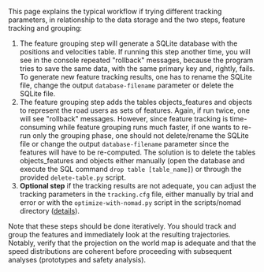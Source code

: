 This page explains the typical workflow if trying different tracking parameters, in relationship to the data storage and the two steps, feature tracking and grouping:

1. The feature grouping step will generate a SQLite database with the positions and velocities table. If running this step another time, you will see in the console repeated "rollback" messages, because the program tries to save the same data, with the same primary key and, rightly, fails. To generate new feature tracking results, one has to rename the SQLite file, change the output `database-filename` parameter or delete the SQLite file. 
2. The feature grouping step adds the tables objects_features and objects to represent the road users as sets of features. Again, if run twice, one will see "rollback" messages. However, since feature tracking is time-consuming while feature grouping runs much faster, if one wants to re-run only the grouping phase, one should not delete/rename the SQLite file or change the output `database-filename` parameter since the features will have to be re-computed. The solution is to delete the tables objects_features and objects either manually (open the database and execute the SQL command `drop table [table_name]`) or through the provided `delete-table.py` script.
3. **Optional step** if the tracking results are not adequate, you can adjust the tracking parameters in the `tracking.cfg` file, either manually by trial and error or with the `optimize-with-nomad.py` script in the scripts/nomad directory ([details](tracking-optimization.md)).

Note that these steps should be done iteratively. You should track and group the features and immediately look at the resulting trajectories. Notably, verify that the projection on the world map is adequate and that the speed distributions are coherent before proceeding with subsequent analyses (prototypes and safety analysis).